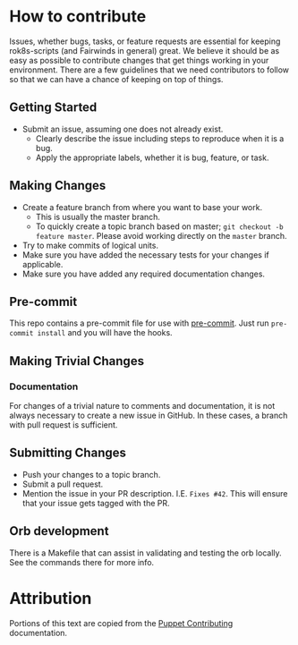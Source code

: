 # How to contribute

Issues, whether bugs, tasks, or feature requests are essential for keeping rok8s-scripts (and Fairwinds in general) great.
We believe it should be as easy as possible to contribute changes that
get things working in your environment. There are a few guidelines that we
need contributors to follow so that we can have a chance of keeping on
top of things.

## Getting Started

* Submit an issue, assuming one does not already exist.
  * Clearly describe the issue including steps to reproduce when it is a bug.
  * Apply the appropriate labels, whether it is bug, feature, or task.

## Making Changes

* Create a feature branch from where you want to base your work.
  * This is usually the master branch.
  * To quickly create a topic branch based on master; `git checkout -b
    feature master`. Please avoid working directly on the
    `master` branch.
* Try to make commits of logical units.
* Make sure you have added the necessary tests for your changes if applicable.
* Make sure you have added any required documentation changes.

## Pre-commit

This repo contains a pre-commit file for use with [pre-commit](https://pre-commit.com/). Just run `pre-commit install` and you will have the hooks.

## Making Trivial Changes

### Documentation

For changes of a trivial nature to comments and documentation, it is not
always necessary to create a new issue in GitHub. In these cases, a branch with pull request is sufficient.

## Submitting Changes

* Push your changes to a topic branch.
* Submit a pull request.
* Mention the issue in your PR description. I.E. `Fixes #42`.  This will ensure that your issue gets tagged with the PR.

## Orb development

There is a Makefile that can assist in validating and testing the orb locally.  See the commands there for more info.

Attribution
===========
Portions of this text are copied from the [Puppet Contributing](https://github.com/puppetlabs/puppet/blob/master/CONTRIBUTING.md) documentation.
